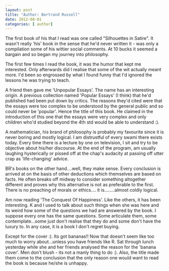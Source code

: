 ```yaml
---
layout: post
title: "Author: Bertrand Russell"
date: 2012-08-01
categories: [ author]
---
```

The first book of his that I read was one called "Silhouettes in Satire". It wasn't really 'his' book in the sense that he'd never written it - was only a compilation some of his wittier social comments. At 10 bucks it seemed a bargain and so began my journey into philosophy. 

The first few times I read the book, it was the humor that kept me interested. Only afterwards did I realise that some of the wit actually meant more. I'd been so engrossed by what I found funny that I'd ignored the lessons he was trying to teach. 


A friend then gave me 'Unpopular Essays'. The name has an interesting origin. A previous collection named 'Popular Essays' (I think) that he'd published had been put down by critics. The reasons they'd cited were that the essays were too complex to be understood by the general public and so could never be 'popular'. Hence the title of this book. He claimed in the introduction of this one that the essays were very complex and only children who'd studied beyond the 4th std would be able to understand :). 


A mathematician, his brand of philosophy is probably my favourite since it is never boring and mostly logical. I am distrustful of every swami there exists today. Every time there is a lecture by one on television, I sit and try to be objective about his/her discourse. At the end of the program, am usually laughing hysterically or pissed off at the chap's audacity at passing off utter crap as 'life-changing' advice.


BR's books on the other hand....well, they make sense. Every conclusion is arrived at on the basis of other deductions which themselves are based on facts. He often breaks off midway to consider something altogether different and proves why this alternative is not as preferable to the first. There is no preaching of morals or ethics.... it is........almost coldly logical. 


Am now reading 'The Conquest Of Happiness'. Like the others, it has been interesting. K and I used to talk about such things when she was here and its weird how some of the questions we had are answered by the book. I suppose every one has the same questions. Some articulate them, some contemplate...some just don't realise that they do and some don't have the luxury to. In any case, it is a book I don't regret buying.

Except for the cover :). Its got bananas!! Now that doesn't seem like too much to worry about...unless you have friends like R. Sat through lunch yesterday while she and her friends analysed the reason for the 'banana cover'. Men don't blush - its not a manly thing to do :). Also, the title made them come to the conclusion that the only reason one would want to read the book is because he/she is unhappy.
